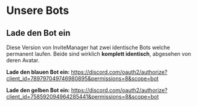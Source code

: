 # Unsere Bots

## Lade den Bot ein

Diese Version von InviteManager hat zwei identische Bots welche permanent laufen. Beide sind wirklich ****komplett identisch****, abgesehen von deren Avatar.

**Lade den blauen Bot ein:**
https://discord.com/oauth2/authorize?client_id=789797049746980895&permissions=8&scope=bot

**Lade den gelben Bot ein:**
https://discord.com/oauth2/authorize?client_id=758592094964285441&permissions=8&scope=bot
